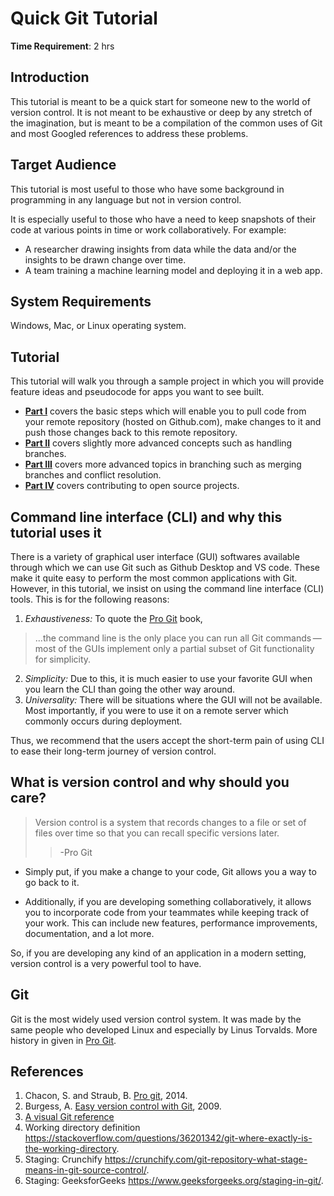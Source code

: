 # Quick Git Tutorial

__Time Requirement__: 2 hrs

## Introduction
This tutorial is meant to be a quick start for someone  new to the world of version control. It is not meant to be exhaustive or deep by any stretch of the imagination, but is meant to be a compilation of the common uses of Git and most Googled references to address these problems. 

## Target Audience
This tutorial is most useful to those who have some background in programming in any language but not in version control. 

It is especially useful to those who have a need to keep snapshots of their code at various points in time or work collaboratively. For example:

- A researcher drawing insights from data while the data and/or the insights to be drawn change over time. 
- A team training a machine learning model and deploying it in a web app. 

## System Requirements
Windows, Mac, or Linux operating system. 

## Tutorial
This tutorial will walk you through a sample project in which you will provide feature ideas and pseudocode for apps you want to see built.  

- [__Part I__](tutorial_part_I.md) covers the basic steps which will enable you to pull code from your remote repository (hosted on Github.com), make changes to it and push those changes back to this remote repository.  
- [__Part II__](tutorial_part_II.md) covers slightly more advanced concepts such as handling branches. 
- [__Part III__](tutorial_part_III.md) covers more advanced topics in branching such as merging branches and conflict resolution. 
- [__Part IV__](tutorial_part_IV.md) covers contributing to open source projects.


## Command line interface (CLI) and why this tutorial uses it
There is a variety of graphical user interface (GUI) softwares available through which we can use Git such as Github Desktop and VS code. These make it quite easy to perform the most common applications with Git. However, in this tutorial, we insist on using the command line interface (CLI) tools. This is for the following reasons:
1. *Exhaustiveness:* To quote the [Pro Git](https://git-scm.com/book/en/v2) book, 
> ...the command line is the only place you can run all Git commands — most of the GUIs implement only a partial subset of Git functionality for simplicity. 
2. *Simplicity:* Due to this, it is much easier to use your favorite GUI when you learn the CLI than going the other way around.
3. *Universality:* There will be situations where the GUI will not be available. Most importantly, if you were to use it on a remote server which commonly occurs during deployment. 

Thus, we recommend that the users accept the short-term pain of using CLI to ease their long-term journey of version control.


## What is version control and why should you care?

> Version control is a system that records changes to a file or
set of files over time so that you can recall specific versions later.
>> -Pro Git

- Simply put, if you make a change to your code, Git allows you a way to go back to it. 

- Additionally, if you are developing something collaboratively, it allows you to incorporate code from your teammates while keeping track of your work. This can include new features, performance improvements, documentation, and a lot more. 

So, if you are developing any kind of an application in a modern setting, version control is a very powerful tool to have. 

## Git 

Git is the most widely used version control system. It was made by the same people who developed Linux and especially by Linus Torvalds. More history in given in [Pro Git](https://git-scm.com/book/en/v2). 


## References
1. Chacon, S. and Straub, B. [Pro git](https://git-scm.com/book/en/v2), 2014.
2. Burgess, A. [Easy version control with Git](https://code.tutsplus.com/tutorials/easy-version-control-with-git--net-7449), 2009. 
3. [A visual Git reference](https://marklodato.github.io/visual-git-guide/index-en.html)
4. Working directory definition https://stackoverflow.com/questions/36201342/git-where-exactly-is-the-working-directory. 
5. Staging: Crunchify https://crunchify.com/git-repository-what-stage-means-in-git-source-control/.
6. Staging: GeeksforGeeks https://www.geeksforgeeks.org/staging-in-git/. 
